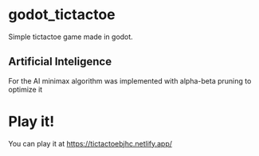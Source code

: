 # godot_tictactoe

Simple tictactoe game made in godot.

## Artificial Inteligence
For the AI minimax algorithm was implemented with alpha-beta pruning to optimize it

# Play it!
You can play it at https://tictactoebjhc.netlify.app/
